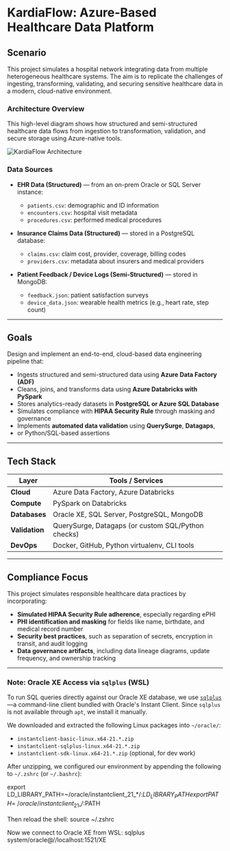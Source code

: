# KardiaFlow: Azure-Based Healthcare Data Platform

## Scenario

This project simulates a hospital network integrating data from multiple
heterogeneous healthcare systems. The aim is to replicate the challenges of 
ingesting, transforming, validating, and securing sensitive healthcare data
in a modern, cloud-native environment.

### Architecture Overview

This high-level diagram shows how structured and semi-structured healthcare data flows from ingestion to transformation, validation, and secure storage using Azure-native tools.

![KardiaFlow Architecture](https://github.com/okv627/KardiaFlow/raw/master/docs/kardiaflow.lineage.png)

### Data Sources

- **EHR Data (Structured)** — from an on-prem Oracle or SQL Server instance:
  - `patients.csv`: demographic and ID information
  - `encounters.csv`: hospital visit metadata
  - `procedures.csv`: performed medical procedures

- **Insurance Claims Data (Structured)** — stored in a PostgreSQL database:
  - `claims.csv`: claim cost, provider, coverage, billing codes
  - `providers.csv`: metadata about insurers and medical providers

- **Patient Feedback / Device Logs (Semi-Structured)** — stored in MongoDB:
  - `feedback.json`: patient satisfaction surveys
  - `device_data.json`: wearable health metrics (e.g., heart rate, step count)

---

## Goals

Design and implement an end-to-end, cloud-based data engineering pipeline that:

- Ingests structured and semi-structured data using **Azure Data Factory (ADF)**
- Cleans, joins, and transforms data using **Azure Databricks with PySpark**
- Stores analytics-ready datasets in **PostgreSQL or Azure SQL Database**
- Simulates compliance with **HIPAA Security Rule** through masking and governance
- Implements **automated data validation** using **QuerySurge**, **Datagaps**,
- or Python/SQL-based assertions

---

## Tech Stack

| Layer        | Tools / Services                                   |
|--------------|----------------------------------------------------|
| **Cloud**    | Azure Data Factory, Azure Databricks               |
| **Compute**  | PySpark on Databricks                              |
| **Databases**| Oracle XE, SQL Server, PostgreSQL, MongoDB         |
| **Validation**| QuerySurge, Datagaps (or custom SQL/Python checks) |
| **DevOps**   | Docker, GitHub, Python virtualenv, CLI tools       |

---

## Compliance Focus

This project simulates responsible healthcare data practices by incorporating:

- **Simulated HIPAA Security Rule adherence**, especially regarding ePHI
- **PHI identification and masking** for fields like name, birthdate, and medical record number
- **Security best practices**, such as separation of secrets, encryption in transit, and audit logging
- **Data governance artifacts**, including data lineage diagrams, update frequency, and ownership tracking

---

### Note: Oracle XE Access via `sqlplus` (WSL)

To run SQL queries directly against our Oracle XE database, we use [`sqlplus`](https://docs.oracle.com/en/database/oracle/oracle-database/21/sqpug/using-SQL-Plus.html)—a command-line client bundled with Oracle's Instant Client. Since `sqlplus` is not available through `apt`, we install it manually.

We downloaded and extracted the following Linux packages into `~/oracle/`:
- `instantclient-basic-linux.x64-21.*.zip`
- `instantclient-sqlplus-linux.x64-21.*.zip`
- `instantclient-sdk-linux.x64-21.*.zip` (optional, for dev work)

After unzipping, we configured our environment by appending the following to `~/.zshrc` (or `~/.bashrc`):

export LD_LIBRARY_PATH=~/oracle/instantclient_21_*/:$LD_LIBRARY_PATH
export PATH=~/oracle/instantclient_21_*/:$PATH

Then reload the shell:
source ~/.zshrc

Now we connect to Oracle XE from WSL:
sqlplus system/oracle@//localhost:1521/XE
